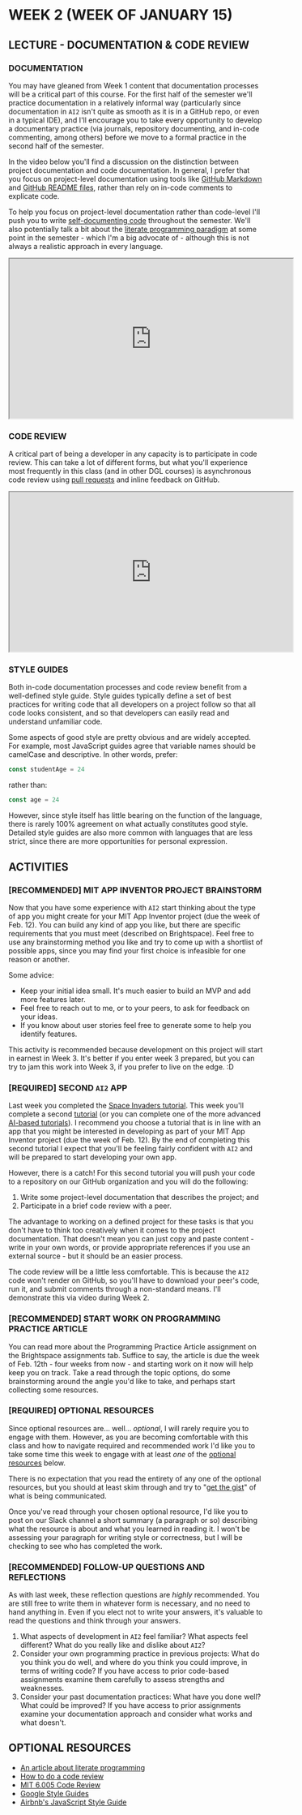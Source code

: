 # WEEK 2 (WEEK OF JANUARY 15)
## LECTURE - DOCUMENTATION & CODE REVIEW

### DOCUMENTATION
You may have gleaned from Week 1 content that documentation processes will be a critical part of this course. For the first half of the semester we'll practice documentation in a relatively informal way (particularly since documentation in `AI2` isn't quite as smooth as it is in a GitHub repo, or even in a typical IDE), and I'll encourage you to take every opportunity to develop a documentary practice (via journals, repository documenting, and in-code commenting, among others) before we move to a formal practice in the second half of the semester.

In the video below you'll find a discussion on the distinction between project documentation and code documentation. In general, I prefer that you focus on project-level documentation using tools like [GitHub Markdown](https://docs.github.com/en/get-started/writing-on-github/getting-started-with-writing-and-formatting-on-github) and [GitHub README files](https://docs.github.com/en/repositories/managing-your-repositorys-settings-and-features/customizing-your-repository/about-readmes), rather than rely on in-code comments to explicate code. 

To help you focus on project-level documentation rather than code-level I'll push you to write [self-documenting code](https://en.wikipedia.org/wiki/Self-documenting_code) throughout the semester. We'll also potentially talk a bit about the [literate programming paradigm](https://en.wikipedia.org/wiki/Literate_programming) at some point in the semester - which I'm a big advocate of - although this is not always a realistic approach in every language.

<div class="video-container-16by9"><iframe width="560" height="315" src="https://youtube.com/embed/S83xOCKfbTg"></iframe></div>

### CODE REVIEW
A critical part of being a developer in any capacity is to participate in code review. This can take a lot of different forms, but what you'll experience most frequently in this class (and in other DGL courses) is asynchronous code review using [pull requests](https://docs.github.com/en/pull-requests/collaborating-with-pull-requests/reviewing-changes-in-pull-requests/incorporating-feedback-in-your-pull-request) and inline feedback on GitHub.

<div class="video-container-16by9"><iframe width="560" height="315" src="https://youtube.com/embed/DCZ6_bcxdGg"></iframe></div>

### STYLE GUIDES
Both in-code documentation processes and code review benefit from a well-defined style guide. Style guides typically define a set of best practices for writing code that all developers on a project follow so that all code looks consistent, and so that developers can easily read and understand unfamiliar code.

Some aspects of good style are pretty obvious and are widely accepted. For example, most JavaScript guides agree that variable names should be camelCase and descriptive. In other words, prefer:
```JavaScript
const studentAge = 24
``` 
rather than:
```JavaScript
const age = 24
```

However, since style itself has little bearing on the function of the language, there is rarely 100% agreement on what actually constitutes good style. Detailed style guides are also more common with languages that are less strict, since there are more opportunities for personal expression.

## ACTIVITIES
### [RECOMMENDED] MIT APP INVENTOR PROJECT BRAINSTORM
Now that you have some experience with `AI2` start thinking about the type of app you might create for your MIT App Inventor project (due the week of Feb. 12). You can build any kind of app you like, but there are specific requirements that you must meet (described on Brightspace). Feel free to use any brainstorming method you like and try to come up with a shortlist of possible apps, since you may find your first choice is infeasible for one reason or another.

Some advice:
- Keep your initial idea small. It's much easier to build an MVP and add more features later.
- Feel free to reach out to me, or to your peers, to ask for feedback on your ideas.
- If you know about user stories feel free to generate some to help you identify features.

This activity is recommended because development on this project will start in earnest in Week 3. It's better if you enter week 3 prepared, but you can try to jam this work into Week 3, if you prefer to live on the edge. :D


### [REQUIRED] SECOND `AI2` APP
Last week you completed the [Space Invaders tutorial](http://appinventor.mit.edu/explore/ai2/space-invaders). This week you'll complete a second [tutorial](https://appinventor.mit.edu/explore/ai2/tutorials) (or you can complete one of the more advanced [AI-based tutorials](https://appinventor.mit.edu/explore/ai-with-mit-app-inventor)). I recommend you choose a tutorial that is in line with an app that you might be interested in developing as part of your MIT App Inventor project (due the week of Feb. 12). By the end of completing this second tutorial I expect that you'll be feeling fairly confident with `AI2` and will be prepared to start developing your own app.

However, there is a catch! For this second tutorial you will push your code to a repository on our GitHub organization and you will do the following:
1. Write some project-level documentation that describes the project; and
2. Participate in a brief code review with a peer.

The advantage to working on a defined project for these tasks is that you don't have to think too creatively when it comes to the project documentation. That doesn't mean you can just copy and paste content - write in your own words, or provide appropriate references if you use an external source - but it should be an easier process. 

The code review will be a little less comfortable. This is because the `AI2` code won't render on GitHub, so you'll have to download your peer's code, run it, and submit comments through a non-standard means. I'll demonstrate this via video during Week 2.

### [RECOMMENDED] START WORK ON PROGRAMMING PRACTICE ARTICLE
You can read more about the Programming Practice Article assignment on the Brightspace assignments tab. Suffice to say, the article is due the week of Feb. 12th - four weeks from now - and starting work on it now will help keep you on track. Take a read through the topic options, do some brainstorming around the angle you'd like to take, and perhaps start collecting some resources.

### [REQUIRED] OPTIONAL RESOURCES
Since optional resources are... well... _optional_, I will rarely require you to engage with them. However, as you are becoming comfortable with this class and how to navigate required and recommended work I'd like you to take some time this week to engage with at least _one_ of the [optional resources](#optional-resources) below. 

There is no expectation that you read the entirety of any one of the optional resources, but you should at least skim through and try to "[get the gist](https://idioms.thefreedictionary.com/get+the+gist)" of what is being communicated.

Once you've read through your chosen optional resource, I'd like you to post on our Slack channel a short summary (a paragraph or so) describing what the resource is about and what you learned in reading it. I won't be assessing your paragraph for writing style or correctness, but I will be checking to see who has completed the work.

### [RECOMMENDED] FOLLOW-UP QUESTIONS AND REFLECTIONS
As with last week, these reflection questions are _highly_ recommended. You are still free to write them in whatever form is necessary, and no need to hand anything in. Even if you elect not to write your answers, it's valuable to read the questions and think through your answers.

1. What aspects of development in `AI2` feel familiar? What aspects feel different? What do you really like and dislike about `AI2`?
2. Consider your own programming practice in previous projects: What do you think you do well, and where do you think you could improve, in terms of writing code? If you have access to prior code-based assignments examine them carefully to assess strengths and weaknesses.
3. Consider your past documentation practices: What have you done well? What could be improved? If you have access to prior assignments examine your documentation approach and consider what works and what doesn't.


## OPTIONAL RESOURCES
- [An article about literate programming](https://codedocs.org/what-is/literate-programming)
- [How to do a code review](https://google.github.io/eng-practices/review/reviewer/)
- [MIT 6.005 Code Review](https://ocw.mit.edu/ans7870/6/6.005/s16/classes/04-code-review/)
- [Google Style Guides](https://google.github.io/styleguide/)
- [Airbnb's JavaScript Style Guide](https://github.com/airbnb/javascript)
